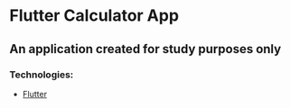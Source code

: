 # Flutter Calculator App

## An application created for study purposes only

### Technologies:
* [Flutter](https://flutter.dev/)
